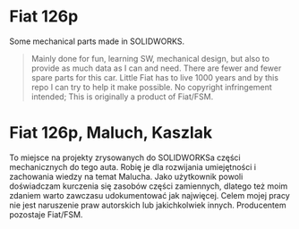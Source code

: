 # Fiat 126p
Some mechanical parts made in SOLIDWORKS.
>Mainly done for fun, learning SW, mechanical design, but also to provide as much data as I can and need. There are fewer and fewer spare parts for this car. Little Fiat has to live 1000 years and by this repo I can try to help it make possible.
No copyright infringement intended; This is originally a product of Fiat/FSM.

# Fiat 126p, Maluch, Kaszlak
To miejsce na projekty zrysowanych do SOLIDWORKSa części mechanicznych do tego auta. Robię je dla rozwijania umiejętności i zachowania wiedzy na temat Malucha. Jako użytkownik powoli doświadczam kurczenia się zasobów części zamiennych, dlatego też moim zdaniem warto zawczasu udokumentować jak najwięcej.
Celem mojej pracy nie jest naruszenie praw autorskich lub jakichkolwiek innych. Producentem pozostaje Fiat/FSM.
